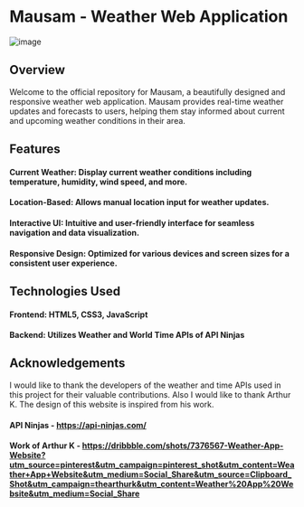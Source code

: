 # Mausam - Weather Web Application
![image](https://github.com/MOHAMMAD-SARFARAZ-AFZAL/mausam/assets/76653459/b3329747-929c-4918-afbe-4af89686718a)




## Overview
Welcome to the official repository for Mausam, a beautifully designed and responsive weather web application. Mausam provides real-time weather updates and forecasts to users, helping them stay informed about current and upcoming weather conditions in their area.

## Features
#### Current Weather: Display current weather conditions including temperature, humidity, wind speed, and more.
#### Location-Based: Allows manual location input for weather updates.
#### Interactive UI: Intuitive and user-friendly interface for seamless navigation and data visualization.
#### Responsive Design: Optimized for various devices and screen sizes for a consistent user experience.
## Technologies Used
#### Frontend: HTML5, CSS3, JavaScript
#### Backend: Utilizes Weather and World Time APIs of API Ninjas

## Acknowledgements
I would like to thank the developers of the weather and time APIs used in this project for their valuable contributions. Also I would like to thank Arthur K. The design of this website is inspired from his work.

#### API Ninjas - https://api-ninjas.com/
#### Work of Arthur K - https://dribbble.com/shots/7376567-Weather-App-Website?utm_source=pinterest&utm_campaign=pinterest_shot&utm_content=Weather+App+Website&utm_medium=Social_Share&utm_source=Clipboard_Shot&utm_campaign=thearthurk&utm_content=Weather%20App%20Website&utm_medium=Social_Share
